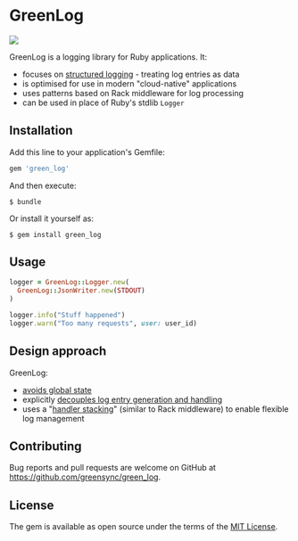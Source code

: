 # GreenLog

![](https://github.com/greensync/green_log/workflows/CI/badge.svg)

GreenLog is a logging library for Ruby applications.  It:

- focuses on [structured logging](https://www.thoughtworks.com/radar/techniques/structured-logging) - treating log entries as data
- is optimised for use in modern "cloud-native" applications
- uses patterns based on Rack middleware for log processing
- can be used in place of Ruby's stdlib `Logger`

## Installation

Add this line to your application's Gemfile:

```ruby
gem 'green_log'
```

And then execute:

    $ bundle

Or install it yourself as:

    $ gem install green_log

## Usage

```ruby
logger = GreenLog::Logger.new(
  GreenLog::JsonWriter.new(STDOUT)
)

logger.info("Stuff happened")
logger.warn("Too many requests", user: user_id)
```

## Design approach

GreenLog:

- [avoids global state](doc/adr/0002-avoid-global-configuration.md)
- explicitly [decouples log entry generation and handling](0003-decouple-generation-and-handling.md)
- uses a "[handler stacking](0004-use-stacked-handlers-to-solve-many-problems.md)" (similar to Rack middleware) to enable flexible log management

## Contributing

Bug reports and pull requests are welcome on GitHub at https://github.com/greensync/green_log.

## License

The gem is available as open source under the terms of the [MIT License](https://opensource.org/licenses/MIT).
